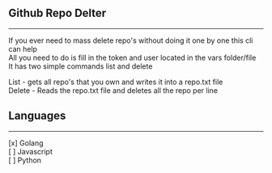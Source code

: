 ## Github Repo Delter
---
If you ever need to mass delete repo's without doing it one by one this cli can help   
All you need to do is fill in the token and user located in the vars folder/file   
It has two simple commands list and delete

List - gets all repo's that you own and writes it into a repo.txt file   
Delete - Reads the repo.txt file and deletes all the repo per line


## Languages
---

 [x] Golang    
 [  ] Javascript   
 [ ] Python